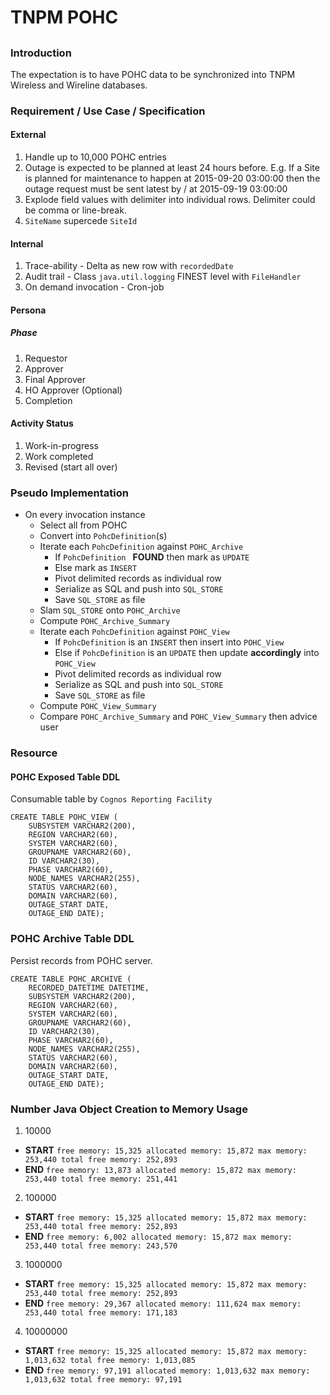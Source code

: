 # TNPM POHC

##

### Introduction

The expectation is to have POHC data to be synchronized into TNPM Wireless and Wireline databases.

### Requirement / Use Case / Specification

#### External

1. Handle up to 10,000 POHC entries
2. Outage is expected to be planned at least 24 hours before. E.g. If a Site is planned for maintenance to happen at 2015-09-20 03:00:00 then the outage request must be sent latest by / at 2015-09-19 03:00:00
3. Explode field values with delimiter into individual rows. Delimiter could be comma or line-break.
4. `SiteName` supercede `SiteId`

#### Internal

1. Trace-ability - Delta as new row with `recordedDate`
2. Audit trail - Class `java.util.logging` FINEST level with `FileHandler`
3. On demand invocation - Cron-job

#### Persona

##### Phase

1. Requestor
2. Approver
3. Final Approver
4. HO Approver (Optional)
5. Completion

#### Activity Status

1. Work-in-progress
2. Work completed
3. Revised (start all over)

### Pseudo Implementation

* On every invocation instance
  * Select all from POHC
  * Convert into `PohcDefinition`(s)
  * Iterate each `PohcDefinition` against `POHC_Archive`
      * If `PohcDefinition ` **FOUND** then mark as `UPDATE`
      * Else mark as `INSERT`
      * Pivot delimited records as individual row
      * Serialize as SQL and push into `SQL_STORE`
      * Save `SQL_STORE` as file
  * Slam `SQL_STORE` onto `POHC_Archive`
  * Compute `POHC_Archive_Summary`
  * Iterate each `PohcDefinition` against `POHC_View`
      * If `PohcDefinition` is an `INSERT` then insert into `POHC_View`
      * Else if `PohcDefinition` is an `UPDATE` then update **accordingly** into `POHC_View`
      * Pivot delimited records as individual row
      * Serialize as SQL and push into `SQL_STORE`
      * Save `SQL_STORE` as file
  * Compute `POHC_View_Summary`
  * Compare `POHC_Archive_Summary` and `POHC_View_Summary` then advice user 

### Resource

#### POHC Exposed Table DDL

Consumable table by `Cognos Reporting Facility`

```
CREATE TABLE POHC_VIEW (
	SUBSYSTEM VARCHAR2(200),
	REGION VARCHAR2(60),
	SYSTEM VARCHAR2(60),
	GROUPNAME VARCHAR2(60),
	ID VARCHAR2(30),
	PHASE VARCHAR2(60),
	NODE_NAMES VARCHAR2(255),
	STATUS VARCHAR2(60),
	DOMAIN VARCHAR2(60),
	OUTAGE_START DATE,
	OUTAGE_END DATE);
```

### POHC Archive Table DDL

Persist records from POHC server.

```
CREATE TABLE POHC_ARCHIVE (
	RECORDED_DATETIME DATETIME,
	SUBSYSTEM VARCHAR2(200),
	REGION VARCHAR2(60),
	SYSTEM VARCHAR2(60),
	GROUPNAME VARCHAR2(60),
	ID VARCHAR2(30),
	PHASE VARCHAR2(60),
	NODE_NAMES VARCHAR2(255),
	STATUS VARCHAR2(60),
	DOMAIN VARCHAR2(60),
	OUTAGE_START DATE,
	OUTAGE_END DATE);
```

### Number Java Object Creation to Memory Usage

1. 10000
  * **START** `free memory: 15,325 allocated memory: 15,872 max memory: 253,440 total free memory: 252,893`
  * **END** `free memory: 13,873 allocated memory: 15,872 max memory: 253,440 total free memory: 251,441`
2. 100000
  * **START** `free memory: 15,325 allocated memory: 15,872 max memory: 253,440 total free memory: 252,893`
  * **END** `free memory: 6,002 allocated memory: 15,872 max memory: 253,440 total free memory: 243,570`
3. 1000000
  * **START** `free memory: 15,325 allocated memory: 15,872 max memory: 253,440 total free memory: 252,893`
  * **END** `free memory: 29,367 allocated memory: 111,624 max memory: 253,440 total free memory: 171,183`
4. 10000000
  * **START** `free memory: 15,325 allocated memory: 15,872 max memory: 1,013,632 total free memory: 1,013,085`
  * **END** `free memory: 97,191 allocated memory: 1,013,632 max memory: 1,013,632 total free memory: 97,191`